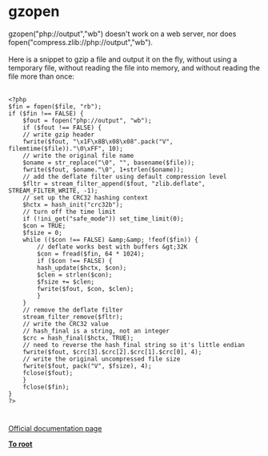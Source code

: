 # gzopen



gzopen("php://output","wb") doesn&apos;t work on a web server, nor does fopen("compress.zlib://php://output","wb").<br><br>Here is a snippet to gzip a file and output it on the fly, without using a temporary file, without reading the file into memory, and without reading the file more than once:<br><br>

```
<?php
$fin = fopen($file, "rb");
if ($fin !== FALSE) {
    $fout = fopen("php://output", "wb");
    if ($fout !== FALSE) {
    // write gzip header
    fwrite($fout, "\x1F\x8B\x08\x08".pack("V", filemtime($file))."\0\xFF", 10);
    // write the original file name
    $oname = str_replace("\0", "", basename($file));
    fwrite($fout, $oname."\0", 1+strlen($oname));
    // add the deflate filter using default compression level
    $fltr = stream_filter_append($fout, "zlib.deflate", STREAM_FILTER_WRITE, -1);
    // set up the CRC32 hashing context
    $hctx = hash_init("crc32b");
    // turn off the time limit
    if (!ini_get("safe_mode")) set_time_limit(0);
    $con = TRUE;
    $fsize = 0;
    while (($con !== FALSE) &amp;&amp; !feof($fin)) {
        // deflate works best with buffers &gt;32K
        $con = fread($fin, 64 * 1024);
        if ($con !== FALSE) {
        hash_update($hctx, $con);
        $clen = strlen($con);
        $fsize += $clen;
        fwrite($fout, $con, $clen);
        }
    }
    // remove the deflate filter
    stream_filter_remove($fltr);
    // write the CRC32 value
    // hash_final is a string, not an integer
    $crc = hash_final($hctx, TRUE);
    // need to reverse the hash_final string so it's little endian
    fwrite($fout, $crc[3].$crc[2].$crc[1].$crc[0], 4);
    // write the original uncompressed file size
    fwrite($fout, pack("V", $fsize), 4);
    fclose($fout);
    }
    fclose($fin);
}
?>
```
  

#

[Official documentation page](https://www.php.net/manual/en/function.gzopen.php)

**[To root](/README.md)**